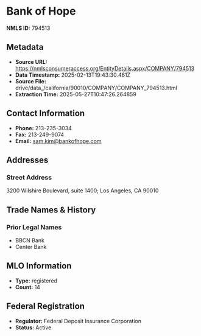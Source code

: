 # Bank of Hope

**NMLS ID:** 794513

## Metadata
- **Source URL:** https://nmlsconsumeraccess.org/EntityDetails.aspx/COMPANY/794513
- **Data Timestamp:** 2025-02-13T19:43:30.461Z
- **Source File:** drive/data_/california/90010/COMPANY/COMPANY_794513.html
- **Extraction Time:** 2025-05-27T10:47:26.264859

## Contact Information
- **Phone:** 213-235-3034
- **Fax:** 213-249-9074
- **Email:** sam.kim@bankofhope.com

## Addresses
### Street Address
3200 Wilshire Boulevard, suite 1400; Los Angeles, CA 90010

## Trade Names & History
### Prior Legal Names
- BBCN Bank
- Center Bank

## MLO Information
- **Type:** registered
- **Count:** 14

## Federal Registration
- **Regulator:** Federal Deposit Insurance Corporation
- **Status:** Active

